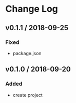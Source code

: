 # Change Log

## v0.1.1 / 2018-09-25
### Fixed
- package.json

## v0.1.0 / 2018-09-20
### Added
- create project
